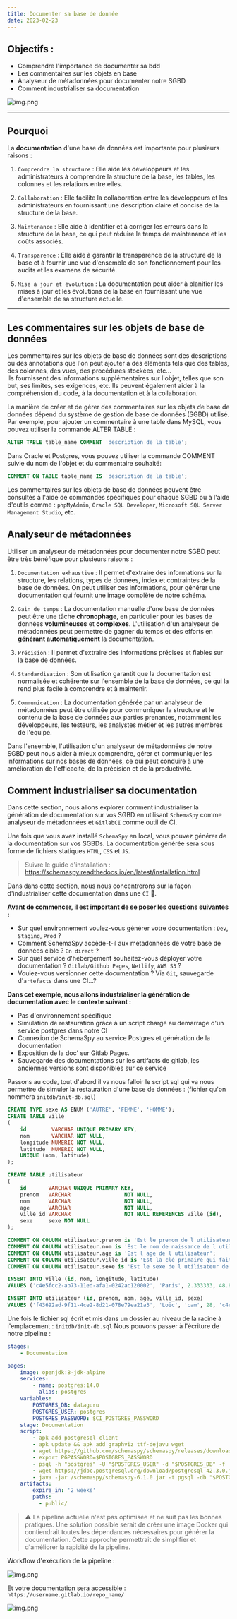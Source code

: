 ```yaml
---
title: Documenter sa base de donnée
date: 2023-02-23
---
```


## Objectifs :

+ Comprendre l'importance de documenter sa bdd
+ Les commentaires sur les objets en base
+ Analyseur de métadonnées pour documenter notre SGBD 
+ Comment industrialiser sa documentation

![img.png](static/doc-data/schemaspy_acceuil.png)


<!--truncate-->

------------

## Pourquoi

La **documentation** d'une base de données est importante pour plusieurs raisons :

1. `Comprendre la structure` : Elle aide les développeurs et les administrateurs à comprendre la structure de la base,
                               les tables, les colonnes et les relations entre elles.

2. `Collaboration` : Elle facilite la collaboration entre les développeurs et les administrateurs en fournissant une 
                     description claire et concise de la structure de la base.

3. `Maintenance` : Elle aide à identifier et à corriger les erreurs dans la structure de la base, ce qui peut réduire 
                   le temps de maintenance et les coûts associés.

4. `Transparence` : Elle aide à garantir la transparence de la structure de la base et à fournir une vue d'ensemble de 
                    son fonctionnement pour les audits et les examens de sécurité.

5. `Mise à jour et évolution` : La documentation peut aider à planifier les mises à jour et les évolutions de la base 
                                en fournissant une vue d'ensemble de sa structure actuelle.

------------

## Les commentaires sur les objets de base de données


Les commentaires sur les objets de base de données sont des descriptions ou des annotations que l'on peut ajouter à des 
éléments tels que des tables, des colonnes, des vues, des procédures stockées, etc…   
Ils fournissent des informations supplémentaires sur l'objet, telles que son but, ses limites, 
ses exigences, etc. Ils peuvent également aider à la compréhension du code, à la documentation et à la collaboration.   

La manière de créer et de gérer des commentaires sur les objets de base de données dépend du système de gestion de base 
de données (SGBD) utilisé. Par exemple, pour ajouter un commentaire à une table dans MySQL, vous pouvez utiliser la 
commande ALTER TABLE :

```sql
ALTER TABLE table_name COMMENT 'description de la table';
```

Dans Oracle et Postgres, vous pouvez utiliser la commande COMMENT suivie du nom de l'objet et du commentaire souhaité:

```sql
COMMENT ON TABLE table_name IS 'description de la table';
```

Les commentaires sur les objets de base de données peuvent être consultés à l'aide de commandes spécifiques pour chaque
SGBD ou à l'aide d'outils comme : `phpMyAdmin`, `Oracle SQL Developer`, 
`Microsoft SQL Server Management Studio`, etc.


## Analyseur de métadonnées

Utiliser un analyseur de métadonnées pour documenter notre SGBD peut être très bénéfique pour plusieurs raisons :

1. `Documentation exhaustive` : Il permet d'extraire des informations sur la structure, les relations,  types de données, index et contraintes de la base de données. 
On peut utiliser ces informations, pour générer une documentation qui fournit une image complète de notre schéma.
 
2. `Gain de temps` : La documentation manuelle d'une base de données peut être une tâche **chronophage**, en particulier 
pour les bases de données **volumineuses** et **complexes**. L'utilisation d'un analyseur de métadonnées peut 
permettre de gagner du temps et des efforts en **générant automatiquement** la documentation.

3. `Précision` : Il permet d'extraire des informations précises et fiables sur la base de données.

4. `Standardisation` : Son utilisation garantit que la documentation est normalisée et 
cohérente sur l'ensemble de la base de données, ce qui la rend plus facile à comprendre et à maintenir.

5. `Communication` : La documentation générée par un analyseur de métadonnées peut être utilisée pour communiquer la 
structure et le contenu de la base de données aux parties prenantes, notamment les développeurs, les testeurs, les analystes métier et les autres membres de l'équipe.

Dans l'ensemble, l'utilisation d'un analyseur de métadonnées de notre SGBD peut nous aider à mieux comprendre, gérer et 
communiquer les informations sur nos bases de données, ce qui peut conduire à une amélioration de l'efficacité, 
de la précision et de la productivité.


## Comment industrialiser sa documentation

Dans cette section, nous allons explorer comment industrialiser la génération de documentation sur vos SGBD en utilisant `SchemaSpy` comme analyseur de métadonnées et `GitlabCI` comme outil de CI.

Une fois que vous avez installé `SchemaSpy` en local, vous pouvez générer de la documentation sur vos SGBDs.
La documentation générée sera sous forme de fichiers statiques `HTML`, `CSS` et `JS`.

> Suivre le guide d'installation : https://schemaspy.readthedocs.io/en/latest/installation.html

Dans dans cette section, nous nous concentrerons sur la façon d'industrialiser cette documentation dans une `CI` 🚀. 

**Avant de commencer, il est important de se poser les questions suivantes :**

+ Sur quel environnement voulez-vous générer votre documentation : `Dev`, `Staging`, `Prod` ?
+ Comment SchemaSpy accède-t-il aux métadonnées de votre base de données cible ? `En direct` ?
+ Sur quel service d'hébergement souhaitez-vous déployer votre documentation ? `Gitlab/Github Pages`, `Netlify`, `AWS S3` ?
+ Voulez-vous versionner cette documentation ? Via `Git`, sauvegarde d'`artefacts` dans une CI...?

**Dans cet exemple, nous allons industrialiser la génération de documentation avec le contexte suivant :**

+ Pas d'environnement spécifique
+ Simulation de restauration grâce à un script chargé au démarrage d'un service postgres dans notre CI
+ Connexion de SchemaSpy au service Postgres et génération de la documentation
+ Exposition de la doc' sur Gitlab Pages.
+ Sauvegarde des documentations sur les artifacts de gitlab, les anciennes versions sont disponibles sur ce service

Passons au code, tout d'abord il va nous falloir le script sql qui va nous permettre de simuler la restauration d'une 
base de données : (fichier qu'on nommera `initdb/init-db.sql`)

```sql
CREATE TYPE sexe AS ENUM ('AUTRE', 'FEMME', 'HOMME');
CREATE TABLE ville
(
    id        VARCHAR UNIQUE PRIMARY KEY,
    nom       VARCHAR NOT NULL,
    longitude NUMERIC NOT NULL,
    latitude  NUMERIC NOT NULL,
    UNIQUE (nom, latitude)
);

CREATE TABLE utilisateur
(
    id       VARCHAR UNIQUE PRIMARY KEY,
    prenom   VARCHAR                 NOT NULL,
    nom      VARCHAR                 NOT NULL,
    age      VARCHAR                 NOT NULL,
    ville_id VARCHAR                 NOT NULL REFERENCES ville (id),
    sexe     sexe NOT NULL
);

COMMENT ON COLUMN utilisateur.prenom is 'Est le prenom de l utilisateur';
COMMENT ON COLUMN utilisateur.nom is 'Est le nom de naissance de l utilisateur';
COMMENT ON COLUMN utilisateur.age is 'Est l age de l utilisateur';
COMMENT ON COLUMN utilisateur.ville_id is 'Est la clé primaire qui fait référence à la ville où l utilisateur habite';
COMMENT ON COLUMN utilisateur.sexe is 'Est le sexe de l utilisateur de type sexe';

INSERT INTO ville (id, nom, longitude, latitude)
VALUES ('c4e5fcc2-ab73-11ed-afa1-0242ac120002', 'Paris', 2.333333, 48.86);

INSERT INTO utilisateur (id, prenom, nom, age, ville_id, sexe)
VALUES ('f43692ad-9f11-4ce2-8d21-078e79ea21a3', 'Loïc', 'cam', 28, 'c4e5fcc2-ab73-11ed-afa1-0242ac120002', 'HOMME');
```

Une fois le fichier sql écrit et mis dans un dossier au niveau de la racine à l'emplacement : `initdb/init-db.sql`
Nous pouvons passer à l'écriture de notre pipeline : 

```yaml
stages:
    - Documentation

pages:
    image: openjdk:8-jdk-alpine
    services:
        - name: postgres:14.0
          alias: postgres
    variables:
        POSTGRES_DB: dataguru
        POSTGRES_USER: postgres
        POSTGRES_PASSWORD: $CI_POSTGRES_PASSWORD
    stage: Documentation
    script:
        - apk add postgresql-client
        - apk update && apk add graphviz ttf-dejavu wget
        - wget https://github.com/schemaspy/schemaspy/releases/download/v6.1.0/schemaspy-6.1.0.jar -P /schemaspy
        - export PGPASSWORD=$POSTGRES_PASSWORD
        - psql -h "postgres" -U "$POSTGRES_USER" -d "$POSTGRES_DB" -f ./initdb/init-db.sql
        - wget https://jdbc.postgresql.org/download/postgresql-42.3.0.jar -P /drivers_inc/
        - java -jar /schemaspy/schemaspy-6.1.0.jar -t pgsql -db "$POSTGRES_DB" -host "postgres" -port 5432 -s public -u "$POSTGRES_USER" -p "$POSTGRES_PASSWORD" -o ./public -dp /drivers_inc/postgresql-42.3.0.jar
    artifacts:
        expire_in: '2 weeks'
        paths:
          - public/
```

> :warning: La pipeline actuelle n'est pas optimisée et ne suit pas les bonnes pratiques.
> Une solution possible serait de créer une image Docker qui contiendrait toutes les dépendances nécessaires pour générer la documentation. Cette approche permettrait de simplifier et d'améliorer la rapidité de la pipeline. 

Workflow d'exécution de la pipeline : 

![img.png](static/doc-data/pipeline_gitlab.png)

Et votre documentation sera accessible : `https://username.gitlab.io/repo_name/`

![img.png](static/doc-data/schemaspy_relation.png)


